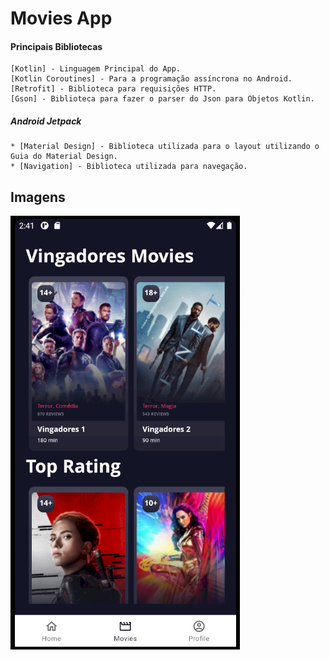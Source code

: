 # Movies App

#### Principais Bibliotecas
```
[Kotlin] - Linguagem Principal do App.
[Kotlin Coroutines] - Para a programação assíncrona no Android.
[Retrofit] - Biblioteca para requisições HTTP.
[Gson] - Biblioteca para fazer o parser do Json para Objetos Kotlin.
```

##### Android Jetpack
```
* [Material Design] - Biblioteca utilizada para o layout utilizando o Guia do Material Design.
* [Navigation] - Biblioteca utilizada para navegação.
```

## Imagens
![](https://github.com/arthurbauer97/moviesproject/blob/master/presentation/print1.png)
